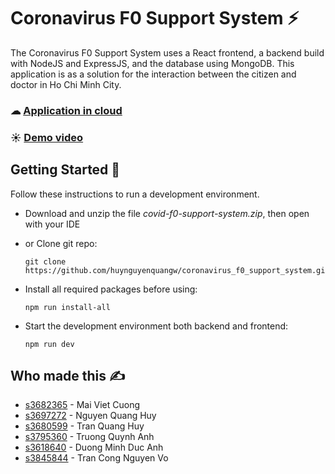# Coronavirus F0 Support System ⚡

The Coronavirus F0 Support System uses a React frontend, a backend build with NodeJS and ExpressJS, and the database using MongoDB. This application is as a solution for the interaction between the citizen and doctor in Ho Chi Minh City.
### ☁ [Application in cloud](https://covid-f0-support-system.herokuapp.com/)
### ☀ [Demo video](https://youtu.be/P_rKv6J2bfg)

## Getting Started 🌟

Follow these instructions to run a development environment.

  - Download and unzip the file *covid-f0-support-system.zip*, then open with your IDE
   
  - or Clone git repo:

    ```
    git clone https://github.com/huynguyenquangw/coronavirus_f0_support_system.git
    ```
   
  - Install all required packages before using:

    ```
    npm run install-all
    ```
   
  - Start the development environment both backend and frontend:

    ```
    npm run dev
    ```

 
## Who made this ✍

  - [s3682365](https://github.com/maivietcuong) - Mai Viet Cuong 
  - [s3697272](https://github.com/huynguyenquangw) - Nguyen Quang Huy  
  - [s3680599](https://github.com/HuyTran061019) - Tran Quang Huy  
  - [s3795360](https://github.com/TNQA1) - Truong Quynh Anh 
  - [s3618640](https://github.com/Dandethegame) - Duong Minh Duc Anh  
  - [s3845844](https://github.com/lukevo4) - Tran Cong Nguyen Vo